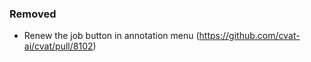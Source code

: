 ### Removed

- Renew the job button in annotation menu
  (<https://github.com/cvat-ai/cvat/pull/8102>)
